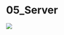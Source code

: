 # 05_Server
  <img src="https://img.shields.io/badge/React-61DAFB?style=flat&logo=React&logoColor=white"/>
